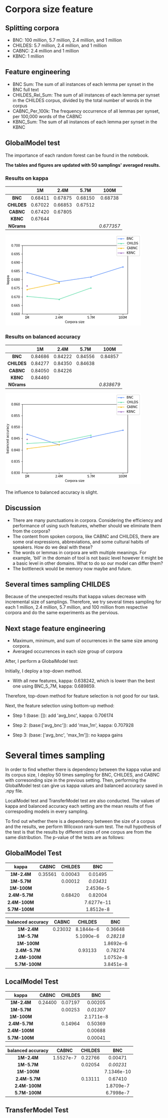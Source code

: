 # Corpora size feature
## Splitting corpora 
- BNC: 100 million, 5.7 million, 2.4 million, and 1 million
- CHILDES: 5.7 million, 2.4 million, and 1 million
- CABNC: 2.4 million and 1 million
- KBNC: 1 million

## Feature engineering
- BNC Sum: The sum of all instances of each lemma per synset in the BNC full text
- CHILDES_Rel_Sum: The sum of all instances of each lemma per synset in the CHILDES corpus, divided by the total number of words in the corpus
- CABNC_Per_100k: The frequency occurrence of all lemmas per synset, per 100,000 words of the CABNC
- KBNC_Sum: The sum of all instances of each lemma per synset in the KBNC

## GlobalModel test
The importance of each random forest can be found in the notebook.

**The tables and figures are updated with 50 samplings' averaged results.**

### Results on kappa

|             |   1M    |  2.4M   |  5.7M   |    100M    |
| :---------: | :-----: | :-----: | :-----: | :--------: |
|   **BNC**   | 0.68411 | 0.67875 | 0.68150 |  0.68738   |
| **CHILDES** | 0.67022 | 0.66853 | 0.67512 |            |
|  **CABNC**  | 0.67420 | 0.67805 |         |            |
|  **KBNC**   | 0.67644 |         |         |            |
| **NGrams**  |         |         |         | *0.677357* |

![kappa](https://github.com/DanferWang/Basic_Level_work/blob/main/corpora_size/readme.assets/updated_50samplings_avg_kappa.png?raw=true)


### Results on balanced accuracy

|             |   1M    |  2.4M   |  5.7M   |    100M    |
| :---------: | :-----: | :-----: | :-----: | :--------: |
|   **BNC**   | 0.84686 | 0.84222 | 0.84556 |  0.84857   |
| **CHILDES** | 0.84277 | 0.84350 | 0.84638 |            |
|  **CABNC**  | 0.84050 | 0.84226 |         |            |
|  **KBNC**   | 0.84460 |         |         |            |
| **NGrams**  |         |         |         | *0.838679* |

![acc](https://github.com/DanferWang/Basic_Level_work/blob/main/corpora_size/readme.assets/updated_50samplings_avg_balancedacc.png?raw=true)

The influence to balanced accuracy is slight.

## Discussion

- There are many punctuations in corpora. Considering the efficiency and performance of using such features, whether should we eliminate them from the corpora?
- The content from spoken corpora, like CABNC and CHILDES, there are some oral expressions, abbreviations, and some cultural habits of speakers. How do we deal with these?
- The words or lemmas in corpora are with multiple meanings. For example, 'bill' in the domain of tool is not basic level however it might be a basic level in other domains. What to do so our model can differ them?
- The bottleneck would be memory now maybe and future.

## Several times sampling CHILDES

Because of the unexpected results that kappa values decrease with incremental size of samplings. Therefore, we try several times sampling for each 1 million, 2.4 million, 5.7 million, and 100 million from respective corpora and do the same experiments as the pervious.



## Next stage feature engineering

- Maximum, minimum, and sum of occurrences in the same size among corpora.
- Averaged occurrences in each size group of corpora

After, I perform a GlobalModel test:

Initially, I deploy a top-down method. 

- With all new features, kappa: 0.638242, which is lower than the best one using BNC_5_7M, kappa: 0.689859.

Therefore, top-down method for feature selection is not good for our task.

Next, the feature selection using bottom-up method:

- Step 1 (base: []): add 'avg_bnc', kappa: 0.706174

- Step 2: (base:['avg_bnc']): add 'max_1m', kappa: 0.707928

- Step 3: (base: ['avg_bnc', 'max_1m']): no kappa gains


# Several times sampling

In order to find whether there is dependency between the kappa value and its corpus size, I deploy 50 times sampling for BNC, CHILDES, and CABNC with corresonding size in the previous setting. Then, performing the GlobalModel test can give us kappa values and balanced accuracy saved in .npy file.

LocalModel test and TransferModel test are also conducted. The values of kappa and balanced accuracy each setting are the mean results of five correspoding models in every sampling.

To find out whether there is a dependency between the size of a corpus and the results, we perform Wilcoxon rank-sum test. The null hypothesis of the test is that the results by different sizes of one corpus are from the same distribution. The p-value of the tests are as follows:

## GlobalModel Test

|     kappa     |  CABNC  | CHILDES |    BNC     |
| :-----------: | :-----: | :-----: | :--------: |
|  **1M-2.4M**  | 0.35561 | 0.00043 |  0.01495   |
|  **1M-5.7M**  |         | 0.00012 | *0.03431*  |
|  **1M-100M**  |         |         | 2.4536e-5  |
| **2.4M-5.7M** |         | 0.68420 |  0.82004   |
| **2.4M-100M** |         |         | 7.6277e-11 |
| **5.7M-100M** |         |         | 1.8512e-8  |

| balanced accuracy |  CABNC  |  CHILDES  |    BNC    |
| :---------------: | :-----: | :-------: | :-------: |
|    **1M-2.4M**    | 0.23032 | 8.1844e-6 |  0.36648  |
|    **1M-5.7M**    |         | 5.1090e-6 | *0.28218* |
|    **1M-100M**    |         |           | 1.8692e-6 |
|   **2.4M-5.7M**   |         |  0.93133  |  0.78274  |
|   **2.4M-100M**   |         |           | 1.0752e-8 |
|   **5.7M-100M**   |         |           | 3.8451e-8 |

## LocalModel Test

|     kappa     |  CABNC  | CHILDES |    BNC    |
| :-----------: | :-----: | :-----: | :-------: |
|  **1M-2.4M**  | 0.24400 | 0.07197 |  0.00205  |
|  **1M-5.7M**  |         | 0.00253 | *0.01307* |
|  **1M-100M**  |         |         | 2.1711e-8 |
| **2.4M-5.7M** |         | 0.14964 |  0.50369  |
| **2.4M-100M** |         |         |  0.00688  |
| **5.7M-100M** |         |         |  0.00041  |

| balanced accuracy |   CABNC   | CHILDES |    BNC     |
| :---------------: | :-------: | :-----: | :--------: |
|    **1M-2.4M**    | 1.5527e-7 | 0.22766 |  0.00471   |
|    **1M-5.7M**    |           | 0.02054 | *0.00231*  |
|    **1M-100M**    |           |         | 7.1346e-10 |
|   **2.4M-5.7M**   |           | 0.13111 |  0.67410   |
|   **2.4M-100M**   |           |         | 1.8709e-7  |
|   **5.7M-100M**   |           |         | 6.7998e-7  |

## TransferModel Test

